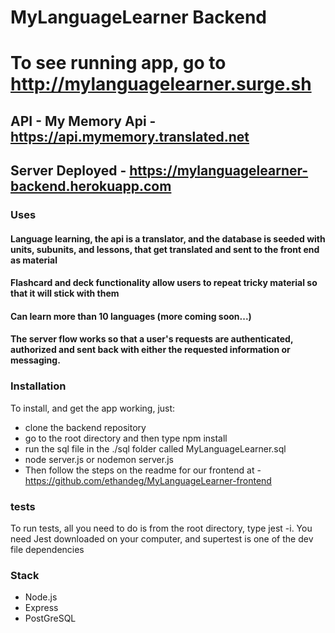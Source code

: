 # MyLanguageLearner Backend

# To see running app, go to http://mylanguagelearner.surge.sh

## API - My Memory Api - https://api.mymemory.translated.net

## Server Deployed - https://mylanguagelearner-backend.herokuapp.com

### Uses

#### Language learning, the api is a translator, and the database is seeded with units, subunits, and lessons, that get translated and sent to the front end as material

#### Flashcard and deck functionality allow users to repeat tricky material so that it will stick with them

#### Can learn more than 10 languages (more coming soon...)

#### The server flow works so that a user's requests are authenticated, authorized and sent back with either the requested information or messaging.

### Installation
To install, and get the app working, just:
* clone the backend repository
* go to the root directory and then type npm install
* run the sql file in the ./sql folder called MyLanguageLearner.sql
* node server.js or nodemon server.js
* Then follow the steps on the readme for our frontend at - https://github.com/ethandeg/MyLanguageLearner-frontend


### tests
To run tests, all you need to do is from the root directory, type jest -i. 
You need Jest downloaded on your computer, and supertest is one of the dev file dependencies




### Stack
* Node.js
* Express
* PostGreSQL
